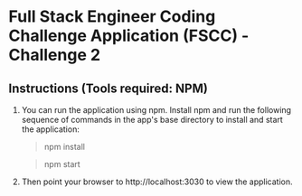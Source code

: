 # Full Stack Engineer Coding Challenge Application (FSCC) - Challenge 2

## Instructions (Tools required: NPM)

1. You can run the application using npm.  Install npm and run the following sequence of commands in the app's base directory to install and start the application:
	
	> npm install
	
	> npm start

2. Then point your browser to http://localhost:3030 to view the application.